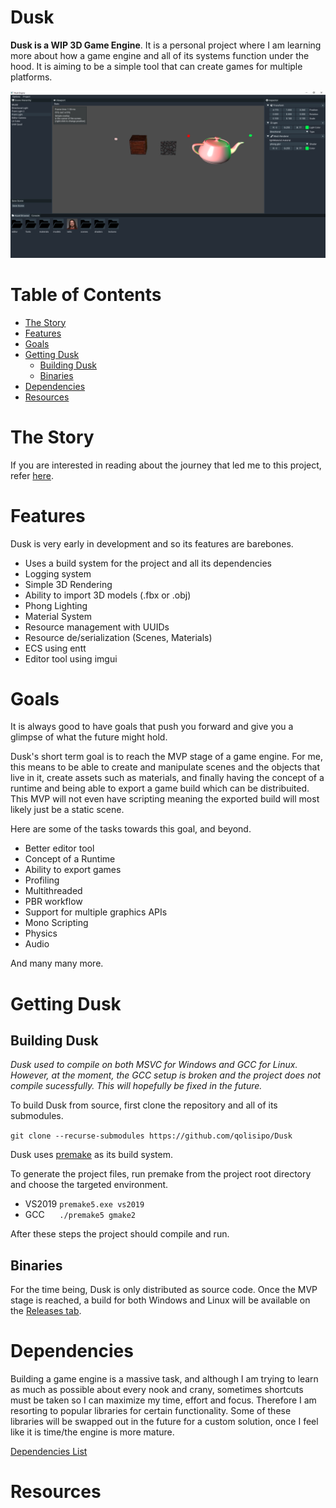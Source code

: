 # Dusk

**Dusk is a WIP 3D Game Engine**. It is a personal project where I am learning more about how a game engine and all of its systems function under the hood. It is aiming to be a simple tool that can create games for multiple platforms.

<p align="center">
<img src="images/dusk_windows.png">
</p>

# Table of Contents

  * [The Story](#the-story)
  * [Features](#features)
  * [Goals](#goals)
  * [Getting Dusk](#getting-dusk)
    * [Building Dusk](#building-dusk)
    * [Binaries](#binaries)
  * [Dependencies](#dependencies)
  * [Resources](#resources)
  

# The Story

If you are interested in reading about the journey that led me to this project, refer [here](link-to-story).

# Features

Dusk is very early in development and so its features are barebones.

- Uses a build system for the project and all its dependencies
- Logging system
- Simple 3D Rendering
- Ability to import 3D models (.fbx or .obj)
- Phong Lighting
- Material System
- Resource management with UUIDs
- Resource de/serialization (Scenes, Materials) 
- ECS using entt
- Editor tool using imgui

# Goals

It is always good to have goals that push you forward and give you a glimpse of what the future might hold.

Dusk's short term goal is to reach the MVP stage of a game engine. For me, this means to be able to create and manipulate scenes and the objects
that live in it, create assets such as materials, and finally having the concept of a runtime and being able to export a game build which can be distribuited.
This MVP will not even have scripting meaning the exported build will most likely just be a static scene.

Here are some of the tasks towards this goal, and beyond.

- Better editor tool
- Concept of a Runtime
- Ability to export games
- Profiling
- Multithreaded
- PBR workflow
- Support for multiple graphics APIs
- Mono Scripting
- Physics
- Audio

And many many more.

# Getting Dusk

## Building Dusk

*Dusk used to compile on both MSVC for Windows and GCC for Linux. However, at the moment, the GCC setup is broken and the project does not compile sucessfully. This will hopefully be fixed in the future.*

To build Dusk from source, first clone the repository and all of its submodules.

`git clone --recurse-submodules https://github.com/qolisipo/Dusk`<br>

Dusk uses [premake](https://premake.github.io/) as its build system.<br>

To generate the project files, run premake from the project root directory and choose the targeted environment.

- VS2019 `premake5.exe vs2019`
- GCC &nbsp;&nbsp;&nbsp;&nbsp; `./premake5 gmake2`

After these steps the project should compile and run.

## Binaries

For the time being, Dusk is only distributed as source code. Once the MVP stage is reached, a build for both Windows and Linux will be available on the [Releases tab](https://github.com/qolisipo/Dusk/releases). 

# Dependencies

Building a game engine is a massive task, and although I am trying to learn as much as possible about every nook and crany, sometimes shortcuts must be taken so I can maximize my time, effort and focus. Therefore I am resorting to popular libraries for certain functionality.
Some of these libraries will be swapped out in the future for a custom solution, once I feel like it is time/the engine is more mature.

[Dependencies List](https://github.com/qolisipo/Dusk/blob/main/DEPENDENCIES.md)

# Resources
